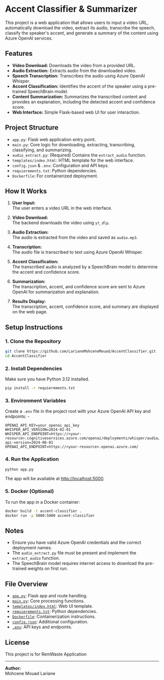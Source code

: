 # Accent Classifier & Summarizer

This project is a web application that allows users to input a video URL, automatically download the video, extract its audio, transcribe the speech, classify the speaker's accent, and generate a summary of the content using Azure OpenAI services.

## Features

- **Video Download:** Downloads the video from a provided URL.
- **Audio Extraction:** Extracts audio from the downloaded video.
- **Speech Transcription:** Transcribes the audio using Azure OpenAI Whisper.
- **Accent Classification:** Identifies the accent of the speaker using a pre-trained SpeechBrain model.
- **Content Summarization:** Summarizes the transcribed content and provides an explanation, including the detected accent and confidence score.
- **Web Interface:** Simple Flask-based web UI for user interaction.

## Project Structure

- `app.py`: Flask web application entry point.
- `main.py`: Core logic for downloading, extracting, transcribing, classifying, and summarizing.
- `audio_extract.py`: (Required) Contains the `extract_audio` function.
- `templates/index.html`: HTML template for the web interface.
- `config.json` & `.env`: Configuration and API keys.
- `requierements.txt`: Python dependencies.
- `Dockerfile`: For containerized deployment.

## How It Works

1. **User Input:**  
   The user enters a video URL in the web interface.

2. **Video Download:**  
   The backend downloads the video using `yt_dlp`.

3. **Audio Extraction:**  
   The audio is extracted from the video and saved as `audio.mp3`.

4. **Transcription:**  
   The audio file is transcribed to text using Azure OpenAI Whisper.

5. **Accent Classification:**  
   The transcribed audio is analyzed by a SpeechBrain model to determine the accent and confidence score.

6. **Summarization:**  
   The transcription, accent, and confidence score are sent to Azure OpenAI for summarization and explanation.

7. **Results Display:**  
   The transcription, accent, confidence score, and summary are displayed on the web page.

## Setup Instructions

### 1. Clone the Repository

```sh
git clone https://github.com/LarianeMohceneMouad/AccentClassifier.git
cd AccentClassifier
```

### 2. Install Dependencies

Make sure you have Python 3.12 installed.

```sh
pip install -r requierements.txt
```

### 3. Environment Variables

Create a `.env` file in the project root with your Azure OpenAI API key and endpoints: - 

```
OPENAI_API_KEY=your_openai_api_key
WHISPER_API_VERSION=2024-02-01
WHISPER_API_ENDPOINT=https://<your-resource>.cognitiveservices.azure.com/openai/deployments/whisper/audio/translations?api-version=2024-06-01
OPENAI_API_ENDPOINT=https://<your-resource>.openai.azure.com/
```

### 4. Run the Application

```sh
python app.py
```

The app will be available at [http://localhost:5000](http://localhost:5000).

### 5. Docker (Optional)

To run the app in a Docker container:

```sh
docker build -t accent-classifier .
docker run -p 5000:5000 accent-classifier
```

## Notes

- Ensure you have valid Azure OpenAI credentials and the correct deployment names.
- The `audio_extract.py` file must be present and implement the `extract_audio` function.
- The SpeechBrain model requires internet access to download the pre-trained weights on first run.

## File Overview

- [`app.py`](app.py): Flask app and route handling.
- [`main.py`](main.py): Core processing functions.
- [`templates/index.html`](templates/index.html): Web UI template.
- [`requierements.txt`](requierements.txt): Python dependencies.
- [`Dockerfile`](Dockerfile): Containerization instructions.
- [`config.json`](config.json): Additional configuration.
- [`.env`](.env): API keys and endpoints.

## License

This project is for RemWaste Application

---

**Author:**  
Mohcene Mouad Lariane
